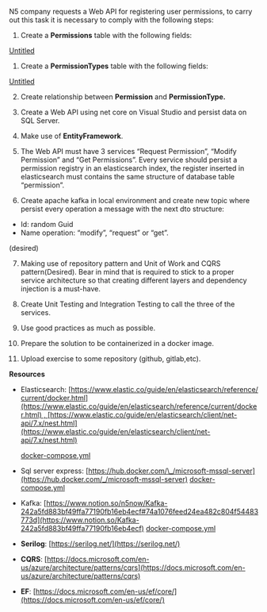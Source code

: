 N5 company requests a Web API for registering user permissions, to carry out this task it is necessary to comply with the following steps:

1. Create a **Permissions** table with the following fields:

[Untitled](https://www.notion.so/31697119b0c645fdbbb2ad7cb9595998)

1. Create a **PermissionTypes** table with the following fields:

[Untitled](https://www.notion.so/d507d069c5e44e10973851e1cafbdd3b)

2. Create relationship between **Permission** and **PermissionType.**

3. Create a Web API using net core on Visual Studio and persist data on SQL Server.

4. Make use of **EntityFramework**.

5. The Web API must have 3 services “Request Permission”, “Modify Permission” and “Get Permissions”. Every service should persist a permission registry in an elasticsearch index, the register inserted in elasticsearch must contains the same structure of database table “permission”.

6. Create apache kafka in local environment and create new topic where persist every operation a message with the next dto structure:

- Id: random Guid
- Name operation: “modify”, “request” or “get”.

(desired)

7. Making use of repository pattern and Unit of Work and CQRS pattern(Desired). Bear in mind that is required to stick to a proper service architecture so that creating different layers and dependency injection is a must-have.

8. Create Unit Testing and Integration Testing to call the three of the services.

9. Use good practices as much as possible.

10. Prepare the solution to be containerized in a docker image.

11. Upload exercise to some repository (github, gitlab,etc).

**Resources**

- Elasticsearch: [https://www.elastic.co/guide/en/elasticsearch/reference/current/docker.html](https://www.elastic.co/guide/en/elasticsearch/reference/current/docker.html) , [https://www.elastic.co/guide/en/elasticsearch/client/net-api/7.x/nest.html](https://www.elastic.co/guide/en/elasticsearch/client/net-api/7.x/nest.html)

  [docker-compose.yml](https://s3-us-west-2.amazonaws.com/secure.notion-static.com/5a459295-c447-4c71-b36f-5561e77c6d5a/docker-compose.yml)

- Sql server express: [https://hub.docker.com/\_/microsoft-mssql-server](https://hub.docker.com/_/microsoft-mssql-server)
  [docker-compose.yml](https://s3-us-west-2.amazonaws.com/secure.notion-static.com/7a3ad640-6041-4dd6-9711-6d0845edd25e/docker-compose.yml)
- Kafka: [https://www.notion.so/n5now/Kafka-242a5fd883bf49ffa77190fb16eb4ecf#74a1076feed24ea482c804f54483773d](https://www.notion.so/Kafka-242a5fd883bf49ffa77190fb16eb4ecf)
  [docker-compose.yml](https://s3-us-west-2.amazonaws.com/secure.notion-static.com/d01fd595-7d37-4a4e-8160-79e69272d165/docker-compose.yml)
- **Serilog**: [https://serilog.net/](https://serilog.net/)
- **CQRS**: [https://docs.microsoft.com/en-us/azure/architecture/patterns/cqrs](https://docs.microsoft.com/en-us/azure/architecture/patterns/cqrs)
- **EF**: [https://docs.microsoft.com/en-us/ef/core/](https://docs.microsoft.com/en-us/ef/core/)
